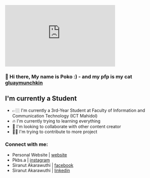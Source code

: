 <div style="width:360px;max-width:100%;">
  <div style="height:0;padding-bottom:56.11%;position:relative;">
    <iframe width="360" height="202" style="position:absolute;top:0;left:0;width:100%;height:100%;" frameBorder="0" src="https://imgflip.com/embed/6leoxk"></iframe>
  </div>
</div>

### 👋 Hi there, My name is Poko :) - and my pfp is my cat [gluaymunchkin]

## I'm currently a Student
- 👉🏼 I'm currently a 3rd-Year Student at Faculty of Information and Communication Technology (ICT Mahidol)
- 🔥 I'm currently trying to learning everything 
- 🔎 I'm looking to collaborate with other content creator
- 🙋‍♂️ I'm trying to contribute to more project

### Connect with me:
- Personal Website | [website]
- Pkbs.a | [instagram]
- Siranut Akarawuthi | [facebook]
- Siranut Akarawuthi | [linkedin]

[website]: http://pkbsa.com/
[gluaymunchkin]: https://www.instagram.com/gluaymunchkin/
[instagram]: https://www.instagram.com/pkbs.a/
[facebook]: https://www.facebook.com/siranut.akarawuthi/
[linkedin]: https://www.linkedin.com/in/siranut-akarawuthi-8baa301b4/
